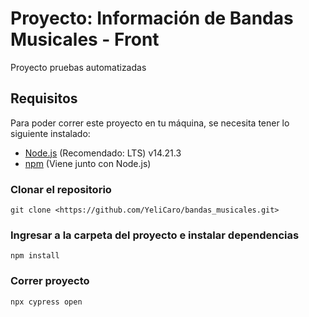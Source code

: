 # Proyecto: Información de Bandas Musicales - Front
Proyecto pruebas automatizadas

## Requisitos 

Para poder correr este proyecto en tu máquina, se necesita tener lo siguiente instalado:

- [Node.js](https://nodejs.org/) (Recomendado: LTS) v14.21.3
- [npm](https://www.npmjs.com/) (Viene junto con Node.js)

### Clonar el repositorio
```
git clone <https://github.com/YeliCaro/bandas_musicales.git>

```
### Ingresar a la carpeta del proyecto e instalar dependencias
```
npm install
```

### Correr proyecto
```
npx cypress open
```

